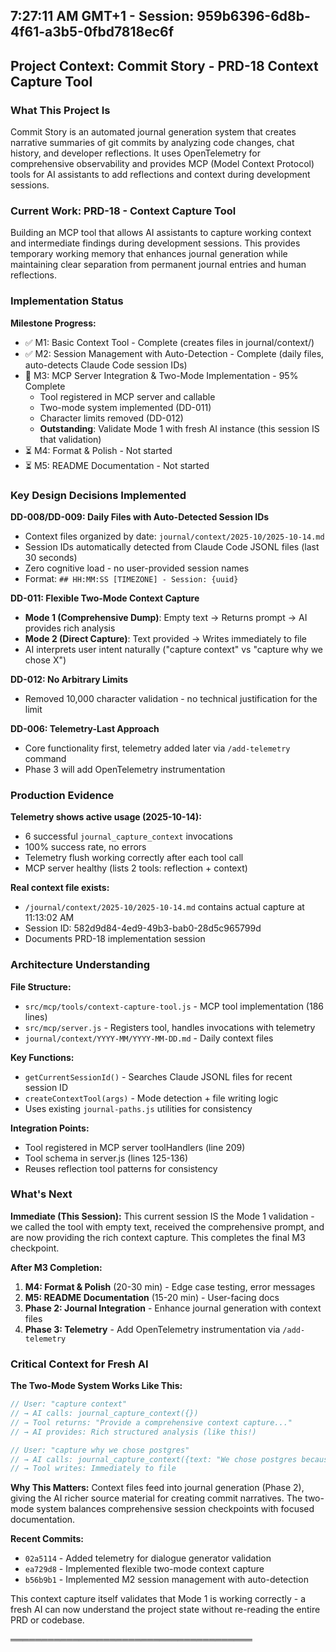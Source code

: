 ## 7:27:11 AM GMT+1 - Session: 959b6396-6d8b-4f61-a3b5-0fbd7818ec6f

## Project Context: Commit Story - PRD-18 Context Capture Tool

### What This Project Is
Commit Story is an automated journal generation system that creates narrative summaries of git commits by analyzing code changes, chat history, and developer reflections. It uses OpenTelemetry for comprehensive observability and provides MCP (Model Context Protocol) tools for AI assistants to add reflections and context during development sessions.

### Current Work: PRD-18 - Context Capture Tool
Building an MCP tool that allows AI assistants to capture working context and intermediate findings during development sessions. This provides temporary working memory that enhances journal generation while maintaining clear separation from permanent journal entries and human reflections.

### Implementation Status
**Milestone Progress:**
- ✅ M1: Basic Context Tool - Complete (creates files in journal/context/)
- ✅ M2: Session Management with Auto-Detection - Complete (daily files, auto-detects Claude Code session IDs)
- 🔄 M3: MCP Server Integration & Two-Mode Implementation - 95% Complete
  - Tool registered in MCP server and callable
  - Two-mode system implemented (DD-011)
  - Character limits removed (DD-012)
  - **Outstanding**: Validate Mode 1 with fresh AI instance (this session IS that validation)
- ⏳ M4: Format & Polish - Not started
- ⏳ M5: README Documentation - Not started

### Key Design Decisions Implemented

**DD-008/DD-009: Daily Files with Auto-Detected Session IDs**
- Context files organized by date: `journal/context/2025-10/2025-10-14.md`
- Session IDs automatically detected from Claude Code JSONL files (last 30 seconds)
- Zero cognitive load - no user-provided session names
- Format: `## HH:MM:SS [TIMEZONE] - Session: {uuid}`

**DD-011: Flexible Two-Mode Context Capture**
- **Mode 1 (Comprehensive Dump)**: Empty text → Returns prompt → AI provides rich analysis
- **Mode 2 (Direct Capture)**: Text provided → Writes immediately to file
- AI interprets user intent naturally ("capture context" vs "capture why we chose X")

**DD-012: No Arbitrary Limits**
- Removed 10,000 character validation - no technical justification for the limit

**DD-006: Telemetry-Last Approach**
- Core functionality first, telemetry added later via `/add-telemetry` command
- Phase 3 will add OpenTelemetry instrumentation

### Production Evidence
**Telemetry shows active usage (2025-10-14):**
- 6 successful `journal_capture_context` invocations
- 100% success rate, no errors
- Telemetry flush working correctly after each tool call
- MCP server healthy (lists 2 tools: reflection + context)

**Real context file exists:**
- `/journal/context/2025-10/2025-10-14.md` contains actual capture at 11:13:02 AM
- Session ID: 582d9d84-4ed9-49b3-bab0-28d5c965799d
- Documents PRD-18 implementation session

### Architecture Understanding

**File Structure:**
- `src/mcp/tools/context-capture-tool.js` - MCP tool implementation (186 lines)
- `src/mcp/server.js` - Registers tool, handles invocations with telemetry
- `journal/context/YYYY-MM/YYYY-MM-DD.md` - Daily context files

**Key Functions:**
- `getCurrentSessionId()` - Searches Claude JSONL files for recent session ID
- `createContextTool(args)` - Mode detection + file writing logic
- Uses existing `journal-paths.js` utilities for consistency

**Integration Points:**
- Tool registered in MCP server toolHandlers (line 209)
- Tool schema in server.js (lines 125-136)
- Reuses reflection tool patterns for consistency

### What's Next

**Immediate (This Session):**
This current session IS the Mode 1 validation - we called the tool with empty text, received the comprehensive prompt, and are now providing the rich context capture. This completes the final M3 checkpoint.

**After M3 Completion:**
1. **M4: Format & Polish** (20-30 min) - Edge case testing, error messages
2. **M5: README Documentation** (15-20 min) - User-facing docs
3. **Phase 2: Journal Integration** - Enhance journal generation with context files
4. **Phase 3: Telemetry** - Add OpenTelemetry instrumentation via `/add-telemetry`

### Critical Context for Fresh AI

**The Two-Mode System Works Like This:**
```javascript
// User: "capture context" 
// → AI calls: journal_capture_context({})
// → Tool returns: "Provide a comprehensive context capture..."
// → AI provides: Rich structured analysis (like this!)

// User: "capture why we chose postgres"
// → AI calls: journal_capture_context({text: "We chose postgres because..."})
// → Tool writes: Immediately to file
```

**Why This Matters:**
Context files feed into journal generation (Phase 2), giving the AI richer source material for creating commit narratives. The two-mode system balances comprehensive session checkpoints with focused documentation.

**Recent Commits:**
- `02a5114` - Added telemetry for dialogue generator validation
- `ea729d8` - Implemented flexible two-mode context capture
- `b56b9b1` - Implemented M2 session management with auto-detection

This context capture itself validates that Mode 1 is working correctly - a fresh AI can now understand the project state without re-reading the entire PRD or codebase.

═══════════════════════════════════════

